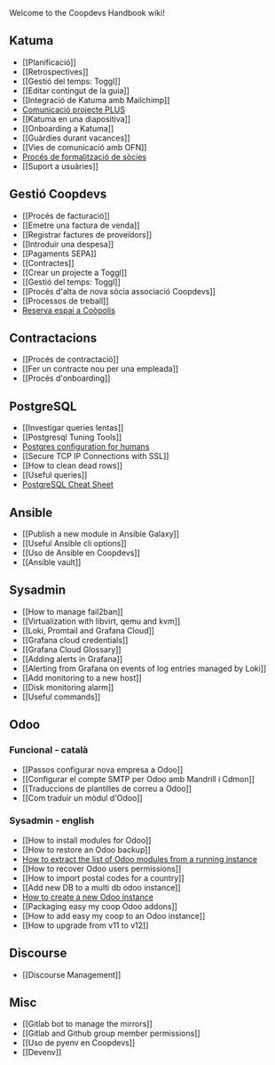 Welcome to the Coopdevs Handbook wiki!

## Katuma

* [[Planificació]]
* [[Retrospectives]]
* [[Gestió del temps: Toggl]]
* [[Editar contingut de la guia]]
* [[Integració de Katuma amb Mailchimp]]
* [Comunicació projecte PLUS](https://github.com/coopdevs/handbook/wiki/Comunicaci%C3%B3-projecte-PLUS)
* [[Katuma en una diapositiva]]
* [[Onboarding a Katuma]]
* [[Guàrdies durant vacances]]
* [[Vies de comunicació amb OFN]]
* [Procés de formalització de sòcies ](https://github.com/coopdevs/handbook/wiki/Proc%C3%A9s-de-formalitzaci%C3%B3-de-noves-s%C3%B2cies-de-Katuma-SCCL)
* [[Suport a usuàries]]

## Gestió Coopdevs

* [[Procés de facturació]]
* [[Emetre una factura de venda]]
* [[Registrar factures de proveïdors]]
* [[Introduir una despesa]]
* [[Pagaments SEPA]]
* [[Contractes]]
* [[Crear un projecte a Toggl]]
* [[Gestió del temps: Toggl]]
* [[Procés d'alta de nova sòcia associació Coopdevs]]
* [[Processos de treball]]
* [Reserva espai a Coòpolis](https://bcn.coop/formulari-espai/)

## Contractacions
* [[Procés de contractació]]
* [[Fer un contracte nou per una empleada]]
* [[Procés d'onboarding]]

## PostgreSQL

* [[Investigar queries lentas]]
* [[Postgresql Tuning Tools]]
* [Postgres configuration for humans](https://postgresqlco.nf/en/doc/param/)
* [[Secure TCP IP Connections with SSL]]
* [[How to clean dead rows]]
* [[Useful queries]]
* [PostgreSQL Cheat Sheet](https://postgrescheatsheet.com/)

## Ansible

* [[Publish a new module in Ansible Galaxy]]
* [[Useful Ansible cli options]]
* [[Uso de Ansible en Coopdevs]]
* [[Ansible vault]]

## Sysadmin
* [[How to manage fail2ban]]
* [[Virtualization with libvirt, qemu and kvm]]
* [[Loki, Promtail and Grafana Cloud]]
* [[Grafana cloud credentials]]
* [[Grafana Cloud Glossary]]
* [[Adding alerts in Grafana]]
* [[Alerting from Grafana on events of log entries managed by Loki]]
* [[Add monitoring to a new host]]
* [[Disk monitoring alarm]]
* [[Useful commands]]

## Odoo

### Funcional - català
  * [[Passos configurar nova empresa a Odoo]]
  * [[Configurar el compte SMTP per Odoo amb Mandrill i Cdmon]]
  * [[Traduccions de plantilles de correu a Odoo]]
  * [[Com traduir un mòdul d'Odoo]]
### Sysadmin - english
  * [[How to install modules for Odoo]]
  * [[How to restore an Odoo backup]]
  * [How to extract the list of Odoo modules from a running instance](https://gitlab.com/coopdevs/odoo-provisioning/wikis/How-to-extract-the-list-of-Odoo-modules-from-a-running-instance)
  * [[How to recover Odoo users permissions]]
  * [[How to import postal codes for a country]]
  * [[Add new DB to a multi db odoo instance]]
  * [How to create a new Odoo instance](https://gitlab.com/coopdevs/odoo-provisioning/-/wikis/How%20to%20create%20a%20new%20Odoo%20instance)
  * [[Packaging easy my coop Odoo addons]]
  * [[How to add easy my coop to an Odoo instance]]
  * [[How to upgrade from v11 to v12]]
## Discourse
* [[Discourse Management]]

## Misc
* [[Gitlab bot to manage the mirrors]]
* [[Gitlab and Github group member permissions]]
* [[Uso de pyenv en Coopdevs]]
* [[Devenv]]
